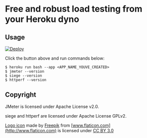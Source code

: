 # Free and robust load testing from your Heroku dyno

## Usage

[![Deploy](https://www.herokucdn.com/deploy/button.png)](https://heroku.com/deploy?template=https://github.com/remore/bartok)

Click the button above and run commands below:

```
$ heroku run bash --app <APP_NAME_YOUVE_CREATED>
$ jmeter --version
$ siege --version
$ httperf --version
```

## Copyright

JMeter is licensed under Apache License v2.0.

siege and httperf are licensed under Apache License GPLv2.

[Logo icon](http://www.flaticon.com/free-icon/male-playing-cello_27343) made by [Freepik](http://www.freepik.com) from [www.flaticon.com](http://www.flaticon.com) is licensed under [CC BY 3.0](http://creativecommons.org/licenses/by/3.0/)